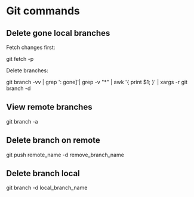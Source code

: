 # Git commands

## Delete gone local branches

Fetch changes first:

git fetch -p

Delete branches:

git branch -vv | grep ': gone]'|  grep -v "\*" | awk '{ print $1; }' | xargs -r git branch -d

## View remote branches

git branch -a

## Delete branch on remote

git push remote_name -d remove_branch_name

## Delete branch local

git branch -d local_branch_name
